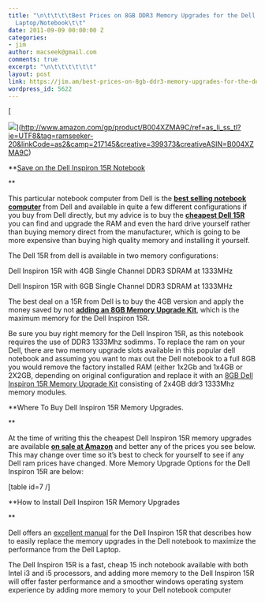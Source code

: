 ```yaml
---
title: "\n\t\t\t\tBest Prices on 8GB DDR3 Memory Upgrades for the Dell Inspiron 15R
  Laptop/Notebook\t\t"
date: 2011-09-09 00:00:00 Z
categories:
- jim
author: macseek@gmail.com
comments: true
excerpt: "\n\t\t\t\t\t\t"
layout: post
link: https://jim.am/best-prices-on-8gb-ddr3-memory-upgrades-for-the-dell-inspiron-15r-laptop-notebook/
wordpress_id: 5622
---
```


[




![](http://www.jim.am/wp-content/uploads/2011/09/Screen-Shot-2011-09-09-at-9.06.17-AM.png)](http://www.amazon.com/gp/product/B004XZMA9C/ref=as_li_ss_tl?ie=UTF8&tag=ramseeker-20&linkCode=as2&camp=217145&creative=399373&creativeASIN=B004XZMA9C)




**[Save on the Dell Inspiron 15R Notebook](http://www.amazon.com/gp/product/B004XZMA9C/ref=as_li_ss_tl?ie=UTF8&tag=ramseeker-20&linkCode=as2&camp=217145&creative=399373&creativeASIN=B004XZMA9C)




**




This particular notebook computer from Dell is the **[best selling notebook computer](http://www.amazon.com/gp/bestsellers/electronics/565108?ie=UTF8&ref_=zg_bs_nav_e_2_541966#?ie=UTF8&tag=ramseeker-20&linkCode=ur2&camp=1789&creative=390957)** from Dell and available in quite a few different configurations if you buy from Dell directly, but my advice is to buy the **[cheapest Dell 15R](http://www.amazon.com/gp/product/B004XZMA9C/ref=as_li_ss_tl?ie=UTF8&tag=ramseeker-20&linkCode=as2&camp=217145&creative=399373&creativeASIN=B004XZMA9C)** you can find and upgrade the RAM and even the hard drive yourself rather than buying memory direct from the manufacturer, which is going to be more expensive than buying high quality memory and installing it yourself.




The Dell 15R from dell is available in two memory configurations:




Dell Inspiron 15R with 4GB Single Channel DDR3 SDRAM at 1333MHz




Dell Inspiron 15R with 6GB Single Channel DDR3 SDRAM at 1333MHz




The best deal on a 15R from Dell is to buy the 4GB version and apply the money saved by not **[adding an 8GB Memory Upgrade Kit](http://www.tkqlhce.com/click-1548159-10273954?url=http%3A%2F%2Fwww.crucial.com%2Fstore%2Faffiliateredirect.asp%3Fimodule%3DCT2KIT51264BC1339%26aid%3D10273954%26cid%3D777292%26subid%3D890%26PRS%3Duscj&cjsku=CT2KIT51264BC1339)**, which is the maximum memory for the Dell Inspiron 15R.




Be sure you buy right memory for the Dell Inspiron 15R, as this notebook requires the use of DDR3 1333Mhz sodimms. To replace the ram on your Dell, there are two memory upgrade slots available in this popular dell notebook and assuming you want to max out the Dell notebook to a full 8GB you would remove the factory installed RAM (either 1x2Gb and 1x4GB or 2X2GB, depending on original configuration and replace it with an [8GB Dell Inspiron 15R Memory Upgrade Kit](http://www.tkqlhce.com/click-1548159-10273954?url=http%3A%2F%2Fwww.crucial.com%2Fstore%2Faffiliateredirect.asp%3Fimodule%3DCT2KIT51264BC1339%26aid%3D10273954%26cid%3D777292%26subid%3D890%26PRS%3Duscj&cjsku=CT2KIT51264BC1339) consisting of 2x4GB ddr3 1333Mhz memory modules.




**Where To Buy Dell Inspiron 15R Memory Upgrades.




**




At the time of writing this the cheapest Dell Inspiron 15R memory upgrades are available ****[on sale at Amazon](http://www.amazon.com/dp/B002YUF8ZG/ref=as_li_ss_til?tag=ramseeker-20&camp=213381&creative=390973&linkCode=as4&creativeASIN=B002YUF8ZG&adid=1M72YM31597Z6H77GVMK&)**** and better any of the prices you see below. This may change over time so it’s best to check for yourself to see if any Dell ram prices have changed. More Memory Upgrade Options for the Dell Inspiron 15R are below:




[table id=7 /]




**How to Install Dell Inspiron 15R Memory Upgrades




**




Dell offers an [excellent manual](http://support.dell.com/support/edocs/systems/insN5010/en/sm/memory.htm#wp1180987) for the Dell Inspiron 15R that describes how to easily replace the memory upgrades in the Dell notebook to maximize the performance from the Dell Laptop.




The Dell Inspiron 15R is a fast, cheap 15 inch notebook available with both Intel i3 and i5 processors, and adding more memory to the Dell Inspiron 15R will offer faster performance and a smoother windows operating system experience by adding more memory to your Dell notebook computer


		
